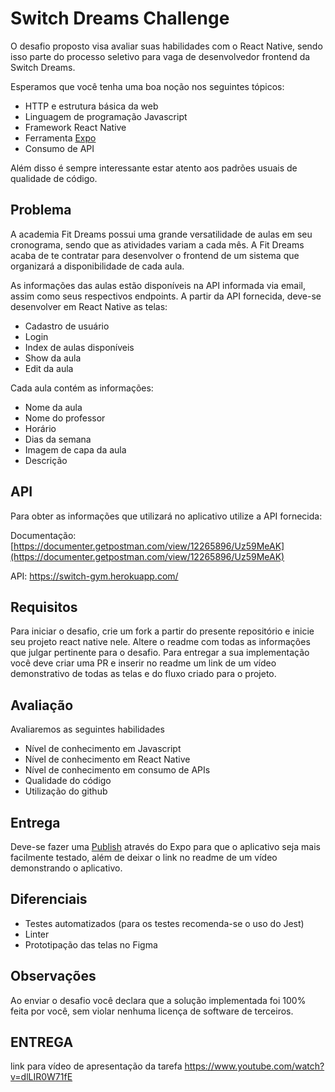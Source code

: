 # Switch Dreams Challenge

O desafio proposto visa avaliar suas habilidades com o React Native, sendo isso parte do processo seletivo para vaga de desenvolvedor frontend da Switch Dreams.

Esperamos que você tenha uma boa noção nos seguintes tópicos:

- HTTP e estrutura básica da web
- Linguagem de programação Javascript
- Framework React Native
- Ferramenta [Expo](https://docs.expo.dev/)
- Consumo de API

Além disso é sempre interessante estar atento aos padrões usuais de qualidade de código.

## Problema

A academia Fit Dreams possui uma grande versatilidade de aulas em seu cronograma, sendo que as atividades variam a cada mês. A Fit Dreams acaba de te contratar para desenvolver o frontend de um sistema que organizará a disponibilidade de cada aula. 

As informações das aulas estão disponíveis na API informada via email, assim como seus respectivos endpoints. A partir da API fornecida, deve-se desenvolver em React Native as telas:

- Cadastro de usuário
- Login 
- Index de aulas disponíveis
- Show da aula
- Edit da aula

Cada aula contém as informações:

- Nome da aula
- Nome do professor
- Horário
- Dias da semana
- Imagem de capa da aula
- Descrição

## API
Para obter as informações que utilizará no aplicativo utilize a API fornecida:

Documentação: [https://documenter.getpostman.com/view/12265896/Uz59MeAK](https://documenter.getpostman.com/view/12265896/Uz59MeAK)

API: https://switch-gym.herokuapp.com/

## Requisitos

Para iniciar o desafio, crie um fork a partir do presente repositório e inicie seu projeto react native nele. Altere o readme com todas as informações que julgar pertinente para o desafio. Para entregar a sua implementação você deve criar uma PR e inserir no readme um link de um vídeo demonstrativo de todas as telas e do fluxo criado para o projeto.


## Avaliação

Avaliaremos as seguintes habilidades

- Nível de conhecimento em Javascript
- Nível de conhecimento em React Native
- Nível de conhecimento em consumo de APIs
- Qualidade do código
- Utilização do github

## Entrega
Deve-se fazer uma [Publish](https://docs.expo.dev/workflow/publishing/#how-to-publish) através do Expo para que o aplicativo seja mais facilmente testado, além de deixar o link no readme de um vídeo demonstrando o aplicativo.

## Diferenciais
- Testes automatizados (para os testes recomenda-se o uso do Jest)
- Linter
- Prototipação das telas no Figma

## Observações
Ao enviar o desafio você declara que a solução implementada foi 100% feita por você, sem violar nenhuma licença de software de terceiros.



## ENTREGA
link para vídeo de apresentação da tarefa
https://www.youtube.com/watch?v=dlLIR0W71fE
